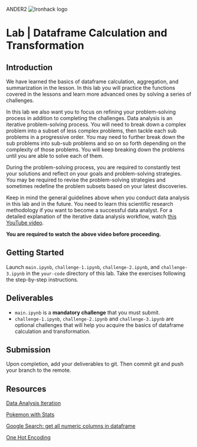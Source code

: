ANDER2
![Ironhack logo](https://i.imgur.com/1QgrNNw.png)

# Lab | Dataframe Calculation and Transformation

## Introduction

We have learned the basics of dataframe calculation, aggregation, and summarization in the lesson. In this lab you will practice the functions covered in the lessons and learn more advanced ones by solving a series of challenges.

In this lab we also want you to focus on refining your problem-solving process in addition to completing the challenges. Data analysis is an iterative problem-solving process. You will need to break down a complex problem into a subset of less complex problems, then tackle each sub problems in a progressive order. You may need to further break down the sub problems into sub-sub problems and so on so forth depending on the complexity of those problems. You will keep breaking down the problems until you are able to solve each of them.

During the problem-solving process, you are required to constantly test your solutions and reflect on your goals and problem-solving strategies. You may be required to revise the problem-solving strategies and sometimes redefine the problem subsets based on your latest discoveries.

Keep in mind the general guidelines above when you conduct data analysis in this lab and in the future. You need to learn this scientific research methodology if you want to become a successful data analyst. For a detailed explanation of the iterative data analysis workflow, watch [this YouTube video](https://www.youtube.com/watch?v=xOomNicqbkk).

**You are required to watch the above video before proceeding.**

## Getting Started

Launch `main.ipynb`, `challenge-1.ipynb`, `challenge-2.ipynb`, and `challenge-3.ipynb` in the `your-code` directory of this lab. Take the exercises following the step-by-step instructions.

## Deliverables

* `main.ipynb` is a **mandatory challenge** that you must submit. 
* `challenge-1.ipynb`, `challenge-2.ipynb` and `challenge-3.ipynb` are optional challenges that will help you acquire the basics of dataframe calculation and transformation. 

## Submission

Upon completion, add your deliverables to git. Then commit git and push your branch to the remote.

## Resources

[Data Analysis Iteration](https://www.youtube.com/watch?v=xOomNicqbkk)

[Pokemon with Stats](https://www.kaggle.com/abcsds/pokemon)

[Google Search: get all numeric columns in dataframe](https://www.google.com/search?q=pandas+dataframe+get+all+numeric+columns)

[One Hot Encoding](https://hackernoon.com/what-is-one-hot-encoding-why-and-when-do-you-have-to-use-it-e3c6186d008f)
